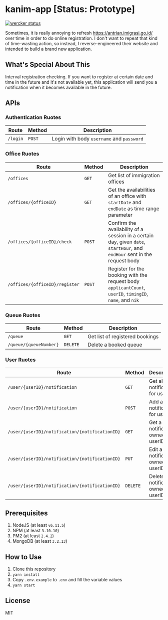 # kanim-app [Status: Prototype]

[![wercker status](https://app.wercker.com/status/f75df002ca90a6b7d8639f5efc8fb188/s/ "wercker status")](https://app.wercker.com/project/byKey/f75df002ca90a6b7d8639f5efc8fb188)

Sometimes, it is really annoying to refresh https://antrian.imigrasi.go.id/ over time in order to do online registration. I don't want to repeat that kind of time-wasting action, so instead, I reverse-engineered their website and intended to build a brand new application.

## What's Special About This

Interval registration checking. If you want to register at certain date and time in the future and it's not available yet, this application will send you a notification when it becomes available in the future.

## APIs
### Authentication Ruotes

Route | Method | Description
----- | ------ | -------
`/login` | `POST` | Login with body `username` and `password`

### Office Ruotes

Route | Method | Description
----- | ------ | -------
`/offices` | `GET` | Get list of immigration offices
`/offices/{officeID}` | `GET` | Get the availabilities of an office with `startDate` and `endDate` as time range parameter
`/offices/{officeID}/check` | `POST` | Confirm the availability of a session in a certain day, given `date`, `startHour`, and `endHour` sent in the request body
`/offices/{officeID}/register` | `POST` | Register for the booking with the request body `applicantCount`, `userID`, `timingID`, `name`, and `nik`

### Queue Ruotes

Route | Method | Description
----- | ------ | -------
`/queue` | `GET` | Get list of registered bookings
`/queue/{queueNumber}` | `DELETE` | Delete a booked queue

### User Ruotes

Route | Method | Description
----- | ------ | -------
`/user/{userID}/notification` | `GET` | Get all notification for userID
`/user/{userID}/notification` | `POST` | Add a new notification for userID
`/user/{userID}/notification/{notificationID}` | `GET` | Get a notification owned by userID
`/user/{userID}/notification/{notificationID}` | `PUT` | Edit a notification owned by userID
`/user/{userID}/notification/{notificationID}` | `DELETE` | Delete a notification owned by userID

## Prerequisites

1. NodeJS (at least `v6.11.5`)
2. NPM (at least `3.10.10`)
3. PM2 (at least `2.4.2`)
4. MongoDB (at least `3.2.13`)

## How to Use

1. Clone this repository
2. `yarn install`
3. Copy `.env.example` to `.env` and fill the variable values
4. `yarn start`

## License

MIT

